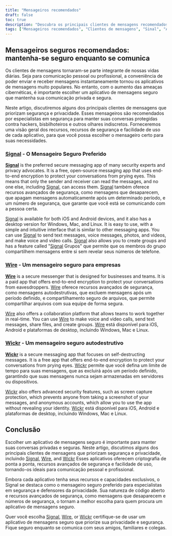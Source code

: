 ```yaml
---
title: "Mensageiros recomendados"
draft: false
toc: true
description: "Descubra os principais clientes de mensagens recomendados pela SimeonOnSecurity. Fique seguro e comunique-se com facilidade usando Signal, a opção preferida, Wire e Wickr Navegue pelas opções e escolha o mensageiro certo para você."
tags: ["Mensageiros recomendados", "Clientes de mensagens", "Sinal", "Arame", "vime", "SimeonOnSecurity", "Mensagens focadas na privacidade", "mensagens criptografadas"]
---
```


## Mensageiros seguros recomendados: mantenha-se seguro enquanto se comunica

Os clientes de mensagens tornaram-se parte integrante de nossas vidas diárias. Seja para comunicação pessoal ou profissional, a conveniência de poder enviar e receber mensagens instantaneamente tornou os aplicativos de mensagens muito populares. No entanto, com o aumento das ameaças cibernéticas, é importante escolher um aplicativo de mensagens seguro que mantenha sua comunicação privada e segura.

Neste artigo, discutiremos alguns dos principais clientes de mensagens que priorizam segurança e privacidade. Esses mensageiros são recomendados por especialistas em segurança para manter suas conversas protegidas contra hackers, bisbilhoteiros e outros olhares indiscretos. Forneceremos uma visão geral dos recursos, recursos de segurança e facilidade de uso de cada aplicativo, para que você possa escolher o mensageiro certo para suas necessidades.

### [Signal](https://www.signal.org/) - O Mensageiro Seguro Preferido

**[Signal](https://www.signal.org/)** is the preferred secure messaging app of many security experts and privacy advocates. It is a free, open-source messaging app that uses end-to-end encryption to protect your conversations from prying eyes. This means that only the sender and receiver can read the messages, and no one else, including [Signal](https://www.signal.org/), can access them. [Signal](https://www.signal.org/) também oferece recursos avançados de segurança, como mensagens que desaparecem, que apagam mensagens automaticamente após um determinado período, e um número de segurança, que garante que você está se comunicando com a pessoa certa.

[Signal](https://www.signal.org/) is available for both iOS and Android devices, and it also has a desktop version for Windows, Mac, and Linux. It is easy to use, with a simple and intuitive interface that is similar to other messaging apps. You can use [Signal](https://www.signal.org/) to send text messages, voice messages, photos, and videos, and make voice and video calls. [Signal](https://www.signal.org/) also allows you to create groups and has a feature called "[Signal](https://www.signal.org/) Grupos" que permite que os membros do grupo compartilhem mensagens entre si sem revelar seus números de telefone.

### [Wire](https://wire.com/en/) - Um mensageiro seguro para empresas

**[Wire](https://wire.com/en/)** is a secure messenger that is designed for businesses and teams. It is a paid app that offers end-to-end encryption to protect your conversations from eavesdroppers. [Wire](https://wire.com/en/) oferece recursos avançados de segurança, como mensagens autodestrutivas, que excluem mensagens após um período definido, e compartilhamento seguro de arquivos, que permite compartilhar arquivos com sua equipe de forma segura.

[Wire](https://wire.com/en/) also offers a collaboration platform that allows teams to work together in real-time. You can use [Wire](https://wire.com/en/) to make voice and video calls, send text messages, share files, and create groups. [Wire](https://wire.com/en/) está disponível para iOS, Android e plataformas de desktop, incluindo Windows, Mac e Linux.

### [Wickr](https://wickr.com/) - Um mensageiro seguro autodestrutivo

**[Wickr](https://wickr.com/)** is a secure messaging app that focuses on self-destructing messages. It is a free app that offers end-to-end encryption to protect your conversations from prying eyes. [Wickr](https://wickr.com/) permite que você defina um limite de tempo para suas mensagens, que as excluirá após um período definido, garantindo que suas mensagens nunca sejam armazenadas em servidores ou dispositivos.

[Wickr](https://wickr.com/) also offers advanced security features, such as screen capture protection, which prevents anyone from taking a screenshot of your messages, and anonymous accounts, which allow you to use the app without revealing your identity. [Wickr](https://wickr.com/) está disponível para iOS, Android e plataformas de desktop, incluindo Windows, Mac e Linux.

## Conclusão

Escolher um aplicativo de mensagens seguro é importante para manter suas conversas privadas e seguras. Neste artigo, discutimos alguns dos principais clientes de mensagens que priorizam segurança e privacidade, incluindo [Signal](https://www.signal.org/), [Wire](https://wire.com/en/), and [Wickr](https://wickr.com/) Esses aplicativos oferecem criptografia de ponta a ponta, recursos avançados de segurança e facilidade de uso, tornando-os ideais para comunicação pessoal e profissional.

Embora cada aplicativo tenha seus recursos e capacidades exclusivos, o Signal se destaca como o mensageiro seguro preferido para especialistas em segurança e defensores da privacidade. Sua natureza de código aberto e recursos avançados de segurança, como mensagens que desaparecem e números de segurança, o tornam a melhor escolha para quem procura um aplicativo de mensagens seguro.

Quer você escolha [Signal](https://www.signal.org/), [Wire](https://wire.com/en/), or [Wickr](https://wickr.com/) certifique-se de usar um aplicativo de mensagens seguro que priorize sua privacidade e segurança. Fique seguro enquanto se comunica com seus amigos, familiares e colegas.